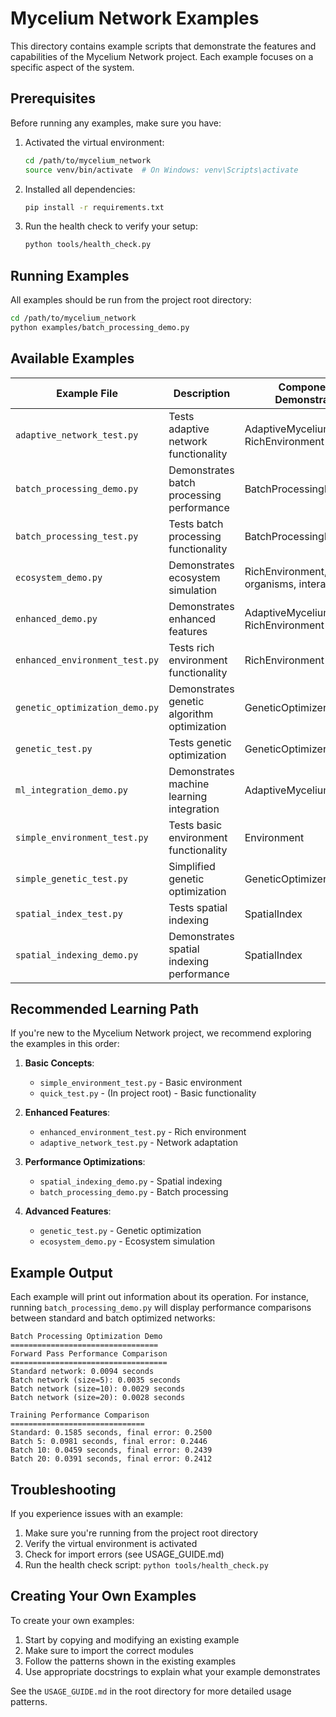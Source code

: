 # Mycelium Network Examples

This directory contains example scripts that demonstrate the features and capabilities of the Mycelium Network project. Each example focuses on a specific aspect of the system.

## Prerequisites

Before running any examples, make sure you have:

1. Activated the virtual environment:
   ```bash
   cd /path/to/mycelium_network
   source venv/bin/activate  # On Windows: venv\Scripts\activate
   ```

2. Installed all dependencies:
   ```bash
   pip install -r requirements.txt
   ```

3. Run the health check to verify your setup:
   ```bash
   python tools/health_check.py
   ```

## Running Examples

All examples should be run from the project root directory:

```bash
cd /path/to/mycelium_network
python examples/batch_processing_demo.py
```

## Available Examples

| Example File | Description | Components Demonstrated |
|--------------|-------------|-------------------------|
| `adaptive_network_test.py` | Tests adaptive network functionality | AdaptiveMyceliumNetwork, RichEnvironment |
| `batch_processing_demo.py` | Demonstrates batch processing performance | BatchProcessingNetwork |
| `batch_processing_test.py` | Tests batch processing functionality | BatchProcessingNetwork |
| `ecosystem_demo.py` | Demonstrates ecosystem simulation | RichEnvironment, organisms, interactions |
| `enhanced_demo.py` | Demonstrates enhanced features | AdaptiveMyceliumNetwork, RichEnvironment |
| `enhanced_environment_test.py` | Tests rich environment functionality | RichEnvironment |
| `genetic_optimization_demo.py` | Demonstrates genetic algorithm optimization | GeneticOptimizer |
| `genetic_test.py` | Tests genetic optimization | GeneticOptimizer |
| `ml_integration_demo.py` | Demonstrates machine learning integration | AdaptiveMyceliumNetwork |
| `simple_environment_test.py` | Tests basic environment functionality | Environment |
| `simple_genetic_test.py` | Simplified genetic optimization | GeneticOptimizer |
| `spatial_index_test.py` | Tests spatial indexing | SpatialIndex |
| `spatial_indexing_demo.py` | Demonstrates spatial indexing performance | SpatialIndex |

## Recommended Learning Path

If you're new to the Mycelium Network project, we recommend exploring the examples in this order:

1. **Basic Concepts**:
   - `simple_environment_test.py` - Basic environment
   - `quick_test.py` - (In project root) - Basic functionality

2. **Enhanced Features**:
   - `enhanced_environment_test.py` - Rich environment
   - `adaptive_network_test.py` - Network adaptation

3. **Performance Optimizations**:
   - `spatial_indexing_demo.py` - Spatial indexing
   - `batch_processing_demo.py` - Batch processing

4. **Advanced Features**:
   - `genetic_test.py` - Genetic optimization
   - `ecosystem_demo.py` - Ecosystem simulation

## Example Output

Each example will print out information about its operation. For instance, running `batch_processing_demo.py` will display performance comparisons between standard and batch optimized networks:

```
Batch Processing Optimization Demo
=================================
Forward Pass Performance Comparison
===================================
Standard network: 0.0094 seconds
Batch network (size=5): 0.0035 seconds
Batch network (size=10): 0.0029 seconds
Batch network (size=20): 0.0028 seconds

Training Performance Comparison
==============================
Standard: 0.1585 seconds, final error: 0.2500
Batch 5: 0.0981 seconds, final error: 0.2446
Batch 10: 0.0459 seconds, final error: 0.2439
Batch 20: 0.0391 seconds, final error: 0.2412
```

## Troubleshooting

If you experience issues with an example:

1. Make sure you're running from the project root directory
2. Verify the virtual environment is activated
3. Check for import errors (see USAGE_GUIDE.md)
4. Run the health check script: `python tools/health_check.py`

## Creating Your Own Examples

To create your own examples:

1. Start by copying and modifying an existing example
2. Make sure to import the correct modules
3. Follow the patterns shown in the existing examples
4. Use appropriate docstrings to explain what your example demonstrates

See the `USAGE_GUIDE.md` in the root directory for more detailed usage patterns.

